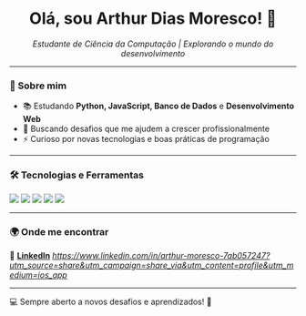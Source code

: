 <h1 align="center">Olá, sou Arthur Dias Moresco! 👋</h1>

<p align="center">
  <em>Estudante de Ciência da Computação | Explorando o mundo do desenvolvimento</em>
</p>

---

### 🚀 Sobre mim  
- 📚 Estudando **Python, JavaScript, Banco de Dados** e **Desenvolvimento Web**  
- 🎯 Buscando desafios que me ajudem a crescer profissionalmente  
- ⚡ Curioso por novas tecnologias e boas práticas de programação  

---

### 🛠️ Tecnologias e Ferramentas  
<p align="left">
  <img src="https://img.shields.io/badge/Python-3776AB?style=for-the-badge&logo=python&logoColor=white"/>
  <img src="https://img.shields.io/badge/JavaScript-F7DF1E?style=for-the-badge&logo=javascript&logoColor=black"/>
  <img src="https://img.shields.io/badge/MySQL-4479A1?style=for-the-badge&logo=mysql&logoColor=white"/>
  <img src="https://img.shields.io/badge/HTML5-E34F26?style=for-the-badge&logo=html5&logoColor=white"/>
  <img src="https://img.shields.io/badge/CSS3-1572B6?style=for-the-badge&logo=css3&logoColor=white"/>
</p>


---

### 🌍 Onde me encontrar  
💼 **[LinkedIn](#)** *https://www.linkedin.com/in/arthur-moresco-7ab057247?utm_source=share&utm_campaign=share_via&utm_content=profile&utm_medium=ios_app*  

---

💻 Sempre aberto a novos desafios e aprendizados! 🚀
